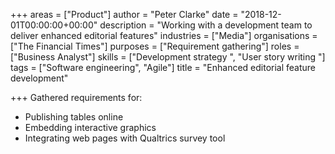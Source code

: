 +++
areas = ["Product"]
author = "Peter Clarke"
date = "2018-12-01T00:00:00+00:00"
description = "Working with a development team to deliver enhanced editorial features"
industries = ["Media"]
organisations = ["The Financial Times"]
purposes = ["Requirement gathering"]
roles = ["Business Analyst"]
skills = ["Development strategy ", "User story writing "]
tags = ["Software engineering", "Agile"]
title = "Enhanced editorial feature development"

+++
Gathered requirements for:

* Publishing tables online
* Embedding interactive graphics
* Integrating web pages with Qualtrics survey tool